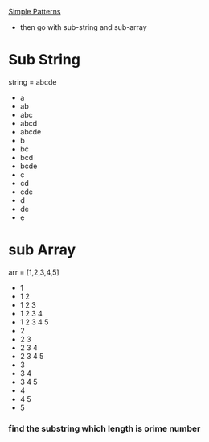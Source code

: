 [Simple Patterns](https://oj.masaischool.com/contest/11976/problem/06)

- then go with sub-string and sub-array

# Sub String

string = abcde

- a
- ab
- abc
- abcd
- abcde
- b
- bc
- bcd
- bcde
- c
- cd
- cde
- d
- de
- e

# sub Array

arr = [1,2,3,4,5]

- 1
- 1 2
- 1 2 3
- 1 2 3 4
- 1 2 3 4 5
- 2
- 2 3
- 2 3 4
- 2 3 4 5
- 3
- 3 4
- 3 4 5
- 4
- 4 5
- 5

### find the substring which length is orime number
